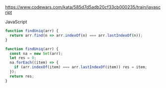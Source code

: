 https://www.codewars.com/kata/585d7d5adb20cf33cb000235/train/javascript

JavaScript

```js
function findUniq(arr) {
  return arr.find(n => arr.indexOf(n) === arr.lastIndexOf(n));
}
```

```js
function findUniq(arr) {
  const na = new Set(arr);
  let res = 0;
  na.forEach((item) => {
    if (arr.indexOf(item) === arr.lastIndexOf(item)) res = item;
  });
  return res;
}
```
